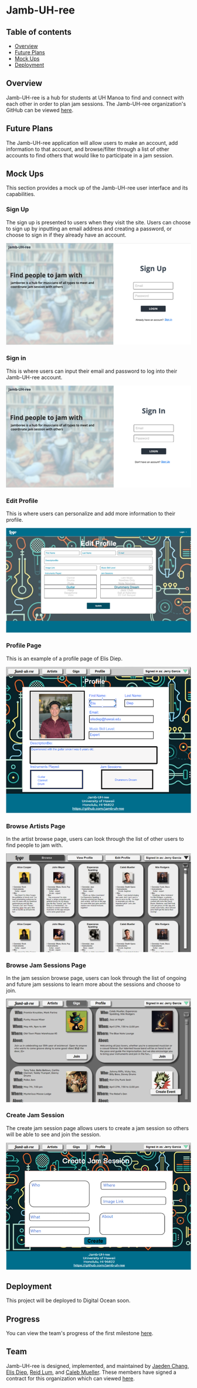 
# Jamb-UH-ree

## Table of contents

* [Overview](#overview)
* [Future Plans](#future-plans)
* [Mock Ups](#mock-ups)
* [Deployment](#deployment)

## Overview

Jamb-UH-ree is a hub for students at UH Manoa to find and connect with each other in order to plan jam sessions. The Jamb-UH-ree organization's GitHub can be viewed <a href="https://github.com/jamb-uh-ree">here</a>.


## Future Plans

The Jamb-UH-ree application will allow users to make an account, add information to that account, and browse/filter through a list of other accounts to find others that would like to participate in a jam session.


## Mock Ups

This section provides a mock up of the Jamb-UH-ree user interface and its capabilities.

### Sign Up

The sign up is presented to users when they visit the site. Users can choose to sign up by inputting an email address and creating a password, or choose to sign in if they already have an account.

![](images/signup.png)

### Sign in

This is where users can input their email and password to log into their Jamb-UH-ree account.

![](images/signin.png)

### Edit Profile

This is where users can personalize and add more information to their profile.

![](images/edit.png)

### Profile Page

This is an example of a profile page of Elis Diep.

![](images/profile.png)

### Browse Artists Page

In the artist browse page, users can look through the list of other users to find people to jam with.

![](images/browse-page.png)

### Browse Jam Sessions Page

In the jam session browse page, users can look through the list of ongoing and future jam sessions to learn more about the sessions and choose to join.

![](images/browsej.png)

### Create Jam Session

The create jam session page allows users to create a jam session so others will be able to see and join the session.

![](images/createjam.png)


## Deployment

This project will be deployed to Digital Ocean soon.


## Progress

You can view the team's progress of the first milestone <a href="https://github.com/orgs/jamb-uh-ree/projects/1/views/1?layout=board">here</a>.


## Team

Jamb-UH-ree is designed, implemented, and maintained by [Jaeden Chang](https://jaedench.github.io/), [Elis Diep](https://elisdiep.github.io/), [Reid Lum](https://reidlum.github.io/), and [Caleb Mueller](https://calebmueller-uh.github.io/). These members have signed a contract for this organization which can viewed <a href="https://docs.google.com/document/d/1RjHlU3JCVSA35spR8NsnANxm8wTX9YFo0xGyXEpNkgY/edit?usp=sharing">here</a>.
